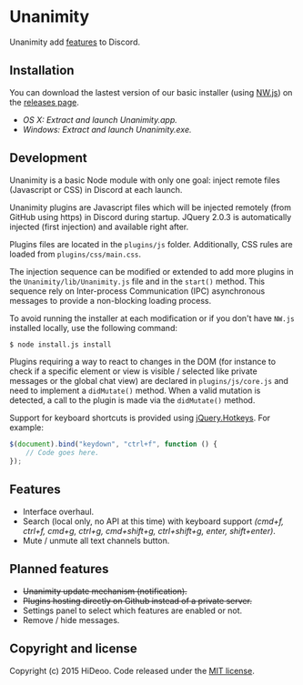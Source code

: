 # Unanimity

Unanimity add [features](#features) to Discord.

## Installation

You can download the lastest version of our basic installer (using [NW.js](https://github.com/nwjs/nw.js)) on the [releases page](https://github.com/HiDeoo/Unanimity/releases).

* *OS X: Extract and launch Unanimity.app.*
* *Windows: Extract and launch Unanimity.exe.*

## Development

Unanimity is a basic Node module with only one goal: inject remote files (Javascript or CSS) in Discord at each launch.

Unanimity plugins are Javascript files which will be injected remotely (from GitHub using https) in Discord during startup. JQuery 2.0.3 is automatically injected (first injection) and available right after.

Plugins files are located in the `plugins/js` folder. Additionally, CSS rules are loaded from `plugins/css/main.css`.

The injection sequence can be modified or extended to add more plugins in the `Unanimity/lib/Unanimity.js` file and in the `start()` method. This sequence rely on Inter-process Communication (IPC) asynchronous messages to provide a non-blocking loading process.

To avoid running the installer at each modification or if you don't have `NW.js` installed locally, use the following command:

```Bash
$ node install.js install
```

Plugins requiring a way to react to changes in the DOM (for instance to check if a specific element or view is visible / selected like private messages or the global chat view) are declared in `plugins/js/core.js` and need to implement a `didMutate()` method.
When a valid mutation is detected, a call to the plugin is made via the `didMutate()` method.

Support for keyboard shortcuts is provided using [jQuery.Hotkeys](https://github.com/jeresig/jquery.hotkeys). For example:

```javascript
$(document).bind("keydown", "ctrl+f", function () {
	// Code goes here.
});
```

## Features

* Interface overhaul.
* Search (local only, no API at this time) with keyboard support *(cmd+f, ctrl+f, cmd+g, ctrl+g, cmd+shift+g, ctrl+shift+g, enter, shift+enter)*.
* Mute / unmute all text channels button.

## Planned features

* ~~Unanimity update mechanism (notification).~~
* ~~Plugins hosting directly on Github instead of a private server.~~
* Settings panel to select which features are enabled or not.
* Remove / hide messages.

## Copyright and license

Copyright (c) 2015 HiDeoo. Code released under the [MIT license](https://github.com/HiDeoo/Unanimity/blob/master/LICENSE.md). 